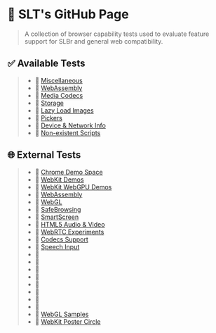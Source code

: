 # 📄 SLT's GitHub Page
> A collection of browser capability tests used to evaluate feature support for SLBr and general web compatibility.

## ✅ Available Tests
> - 🔗 [Miscellaneous](../tests/misc.html)
> - 🔗 [WebAssembly](../tests/wasm.html)
> - 🔗 [Media Codecs](../tests/codecs.html)
> - 🔗 [Storage](../tests/storage.html)
> - 🔗 [Lazy Load Images](../tests/lazyload.html)
> - 🔗 [Pickers](../tests/pickers.html)
> - 🔗 [Device & Network Info](../tests/env.html)
> - 🔗 [Non-existent Scripts](../tests/broken_scripts.html)

## 🌐 External Tests
> - 🔗 [Chrome Demo Space](https://chrome.dev/)
> - 🔗 [WebKit Demos](https://webkit.org/demo-content/)
> - 🔗 [WebKit WebGPU Demos](https://webkit.org/demos/webgpu/)
> - 🔗 [WebAssembly](https://webassembly.org/features/)
> - 🔗 [WebGL](https://get.webgl.org/)
> - 🔗 [SafeBrowsing](https://testsafebrowsing.appspot.com/)
> - 🔗 [SmartScreen](https://demo.smartscreen.msft.net/)
> - 🔗 [HTML5 Audio & Video](https://tools.woolyss.com/html5-audio-video-tester/)
> - 🔗 [WebRTC Experiments](https://www.webrtc-experiment.com/)
> - 🔗 [Codecs Support](https://shaka-player-demo.appspot.com/support.html)
> - 🔗 [Speech Input](https://www.google.com/intl/en/chrome/demos/speech.html)
> - 🔗 []()
> - 🔗 []()
> - 🔗 []()
> - 🔗 []()
> - 🔗 []()
> - 🔗 []()
> - 🔗 []()
> - 🔗 []()
> - 🔗 [WebGL Samples](https://webglsamples.org/)
> - 🔗 [WebKit Poster Circle](https://webkit.org/blog-files/3d-transforms/poster-circle.html)